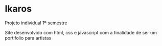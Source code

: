 # Ikaros
Projeto individual 1º semestre

Site desenvolvido com html, css e javascript com a finalidade de ser um portifolio para artistas
